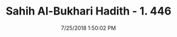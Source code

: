 ---
title        : "Sahih Al-Bukhari Hadith - 1. 446"
date         : 7/25/2018 1:50:02 PM
draft        : false
type         : "hadith"
layout       : "hadith"
BookCode     : "SHB"
VolumeNumber : "1"
HadithNumber : "446"
categories  :  ["Prayer-Sales and purchases on the pulpit"]
tags  :  ["Aisha"]
---